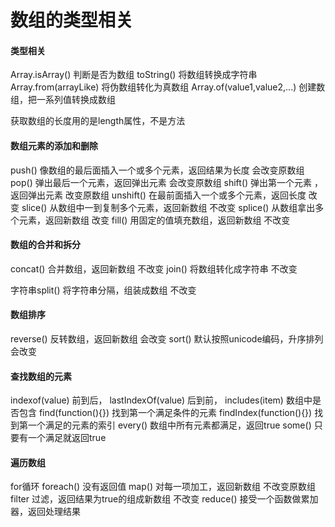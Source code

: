 # 数组的类型相关

#### 类型相关
Array.isArray()  判断是否为数组
toString()          将数组转换成字符串
Array.from(arrayLike) 将伪数组转化为真数组
Array.of(value1,value2,...)  创建数组，把一系列值转换成数组

获取数组的长度用的是length属性，不是方法

#### 数组元素的添加和删除
push()     像数组的最后面插入一个或多个元素，返回结果为长度       会改变原数组
pop()       弹出最后一个元素，返回弹出元素                                     会改变原数组
shift()       弹出第一个元素 ，  返回弹出元素                                      改变原数组
unshift()   在最前面插入一个或多个元素，返回长度                            改变
slice()        从数组中一到复制多个元素，返回新数组                           不改变
splice()      从数组拿出多个元素，返回新数组                                      改变
fill()           用固定的值填充数组，返回新数组                                     不改变

#### 数组的合并和拆分
concat()        合并数组，返回新数组        不改变
join()          将数组转化成字符串              不改变

字符串split()         将字符串分隔，组装成数组     不改变

#### 数组排序
reverse()       反转数组，返回新数组                        会改变
sort()             默认按照unicode编码，升序排列       会改变

#### 查找数组的元素
indexof(value)              前到后，
lastIndexOf(value)        后到前，
includes(item)               数组中是否包含
find(function(){})           找到第一个满足条件的元素
findIndex(function(){})   找到第一个满足的元素的索引
every()             数组中所有元素都满足，返回true
some()             只要有一个满足就返回true

#### 遍历数组 
for循环
foreach()       没有返回值
map()            对每一项加工，返回新数组               不改变原数组
filter              过滤，返回结果为true的组成新数组   不改变
reduce()        接受一个函数做累加器，返回处理结果